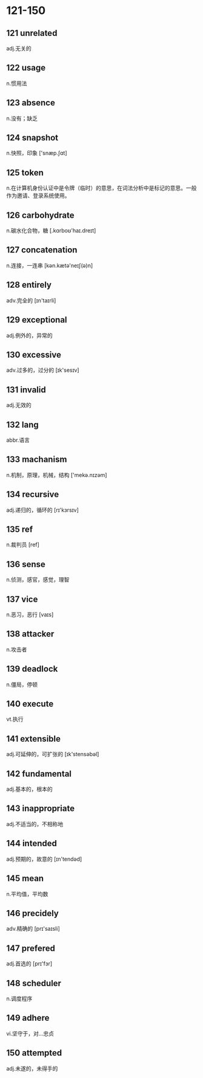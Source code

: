 # 121-150

## 121 unrelated

adj.无关的

## 122 usage

n.惯用法

## 123 absence

n.没有；缺乏

## 124 snapshot

n.快照，印象 ['snæp.ʃɑt]

## 125 token

n.在计算机身份认证中是令牌（临时）的意思，在词法分析中是标记的意思。一般作为邀请、登录系统使用。

## 126 carbohydrate

n.碳水化合物，糖 [.kɑrboʊ'haɪ.dreɪt]

## 127 concatenation

n.连接，一连串 [kən.kætə'neɪʃ(ə)n]

## 128 entirely

adv.完全的 [ɪn'taɪrli]

## 129 exceptional

adj.例外的，异常的

## 130 excessive

adv.过多的，过分的 [ɪk'sesɪv]

## 131 invalid

adj.无效的

## 132 lang

abbr.语言

## 133 machanism

n.机制，原理，机械，结构 ['mekə.nɪzəm]

## 134 recursive

adj.递归的，循环的 [rɪ'kɜrsɪv]

## 135 ref

n.裁判员 [ref]

## 136 sense

n.侦测，感官，感觉，理智

## 137 vice

n.恶习，恶行 [vaɪs]

## 138 attacker

n.攻击者

## 139 deadlock

n.僵局，停顿

## 140 execute

vt.执行

## 141 extensible

adj.可延伸的，可扩张的 [ɪk'stensəbəl]

## 142 fundamental

adj.基本的，根本的

## 143 inappropriate

adj.不适当的，不相称地

## 144 intended

adj.预期的，故意的 [ɪn'tendəd]

## 145 mean

n.平均值，平均数

## 146 precidely

adv.精确的 [prɪ'saɪsli]

## 147 prefered

adj.首选的 [prɪ'fɜr]

## 148 scheduler

n.调度程序

## 149 adhere

vi.坚守于，对...忠贞

## 150 attempted

adj.未遂的，未得手的
